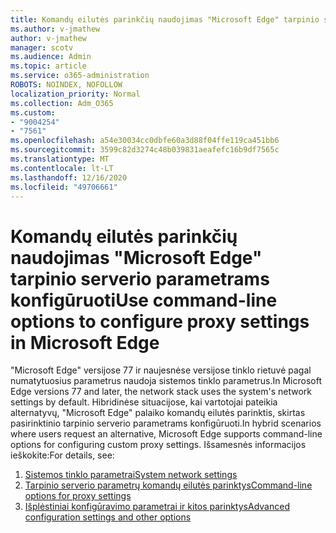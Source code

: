 ```yaml
---
title: Komandų eilutės parinkčių naudojimas "Microsoft Edge" tarpinio serverio parametrams konfigūruoti
ms.author: v-jmathew
author: v-jmathew
manager: scotv
ms.audience: Admin
ms.topic: article
ms.service: o365-administration
ROBOTS: NOINDEX, NOFOLLOW
localization_priority: Normal
ms.collection: Adm_O365
ms.custom:
- "9004254"
- "7561"
ms.openlocfilehash: a54e30034cc0dbfe60a3d88f04ffe119ca451bb6
ms.sourcegitcommit: 3599c82d3274c48b039831aeafefc16b9df7565c
ms.translationtype: MT
ms.contentlocale: lt-LT
ms.lasthandoff: 12/16/2020
ms.locfileid: "49706661"
---
```

# <a name="use-command-line-options-to-configure-proxy-settings-in-microsoft-edge"></a><span data-ttu-id="5639b-102">Komandų eilutės parinkčių naudojimas "Microsoft Edge" tarpinio serverio parametrams konfigūruoti</span><span class="sxs-lookup"><span data-stu-id="5639b-102">Use command-line options to configure proxy settings in Microsoft Edge</span></span>

<span data-ttu-id="5639b-103">"Microsoft Edge" versijose 77 ir naujesnėse versijose tinklo rietuvė pagal numatytuosius parametrus naudoja sistemos tinklo parametrus.</span><span class="sxs-lookup"><span data-stu-id="5639b-103">In Microsoft Edge versions 77 and later, the network stack uses the system's network settings by default.</span></span> <span data-ttu-id="5639b-104">Hibridinėse situacijose, kai vartotojai pateikia alternatyvų, "Microsoft Edge" palaiko komandų eilutės parinktis, skirtas pasirinktinio tarpinio serverio parametrams konfigūruoti.</span><span class="sxs-lookup"><span data-stu-id="5639b-104">In hybrid scenarios where users request an alternative, Microsoft Edge supports command-line options for configuring custom proxy settings.</span></span> <span data-ttu-id="5639b-105">Išsamesnės informacijos ieškokite:</span><span class="sxs-lookup"><span data-stu-id="5639b-105">For details, see:</span></span>

1. [<span data-ttu-id="5639b-106">Sistemos tinklo parametrai</span><span class="sxs-lookup"><span data-stu-id="5639b-106">System network settings</span></span>](https://go.microsoft.com/fwlink/?linkid=2133962)
2. [<span data-ttu-id="5639b-107">Tarpinio serverio parametrų komandų eilutės parinktys</span><span class="sxs-lookup"><span data-stu-id="5639b-107">Command-line options for proxy settings</span></span>](https://go.microsoft.com/fwlink/?linkid=2134292)
3. [<span data-ttu-id="5639b-108">Išplėstiniai konfigūravimo parametrai ir kitos parinktys</span><span class="sxs-lookup"><span data-stu-id="5639b-108">Advanced configuration settings and other options</span></span>](https://go.microsoft.com/fwlink/?linkid=2134293)

